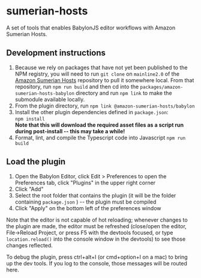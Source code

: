 # sumerian-hosts

A set of tools that enables BabylonJS editor workflows with Amazon Sumerian Hosts.

## Development instructions

1. Because we rely on packages that have not yet been published to the NPM registry, you will need to run `git clone` on `mainline2.0` of the [Amazon Sumerian Hosts](https://github.com/aws-samples/amazon-sumerian-hosts/tree/mainline2.0) repository to pull it somewhere local. From that repository, run `npm run build` and then cd into the `packages/amazon-sumerian-hosts-babylon` directory and run `npm link` to make the submodule available locally.
1. From the plugin directory, run `npm link @amazon-sumerian-hosts/babylon`
1. Install the other plugin dependencies defined in `package.json`:  
   `npm install`  
   **Note that this will download the required asset files as a script run during post-install -- this may take a while!**
1. Format, lint, and compile the Typescript code into Javascript
   `npm run build`

## Load the plugin

1. Open the Babylon Editor, click Edit > Preferences to open the Preferences tab, click "Plugins" in the upper right corner
1. Click "Add"
1. Select the root folder that contains the plugin (it will be the folder containing `package.json` ) -- the plugin must be compiled
1. Click "Apply" on the bottom left of the preferences window

Note that the editor is not capable of hot reloading; whenever changes to the plugin are made, the editor must be refreshed (close/open the editor, File->Reload Project, or press F5 with the devtools focused, or type `location.reload()` into the console window in the devtools) to see those changes reflected.

To debug the plugin, press ctrl+alt+I (or cmd+option+I on a mac) to bring up the dev tools. If you log to the console, those messages will be routed here.
